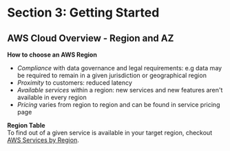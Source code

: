 # Section 3: Getting Started
## AWS Cloud Overview - Region and AZ
__How to choose an AWS Region__  
* _Compliance_ with data governance and legal requirements: e.g data may be required to remain in a given jurisdiction or geographical region
* _Proximity_  to customers: reduced latency
* _Available services_ within a region: new services and new features aren't available in every region
* _Pricing_ varies from region to region and can be found in service pricing page

__Region Table__  
To find out of a given service is available in your target region, checkout [AWS Services by Region](https://aws.amazon.com/about-aws/global-infrastructure/regional-product-services/).  
